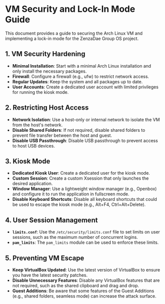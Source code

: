 # VM Security and Lock-In Mode Guide

This document provides a guide to securing the Arch Linux VM and implementing a lock-in mode for the ZenzaDae Group OS project.

## 1. VM Security Hardening

- **Minimal Installation**: Start with a minimal Arch Linux installation and only install the necessary packages.
- **Firewall**: Configure a firewall (e.g., ufw) to restrict network access.
- **Regular Updates**: Keep the system and all packages up to date.
- **User Accounts**: Create a dedicated user account with limited privileges for running the kiosk mode.

## 2. Restricting Host Access

- **Network Isolation**: Use a host-only or internal network to isolate the VM from the host's network.
- **Disable Shared Folders**: If not required, disable shared folders to prevent file transfer between the host and guest.
- **Disable USB Passthrough**: Disable USB passthrough to prevent access to host USB devices.

## 3. Kiosk Mode

- **Dedicated Kiosk User**: Create a dedicated user for the kiosk mode.
- **Custom Session**: Create a custom Xsession that only launches the desired application.
- **Window Manager**: Use a lightweight window manager (e.g., Openbox) and configure it to run the application in fullscreen mode.
- **Disable Keyboard Shortcuts**: Disable all keyboard shortcuts that could be used to escape the kiosk mode (e.g., Alt+F4, Ctrl+Alt+Delete).

## 4. User Session Management

- **`limits.conf`**: Use the `/etc/security/limits.conf` file to set limits on user sessions, such as the maximum number of concurrent logins.
- **`pam_limits`**: The `pam_limits` module can be used to enforce these limits.

## 5. Preventing VM Escape

- **Keep VirtualBox Updated**: Use the latest version of VirtualBox to ensure you have the latest security patches.
- **Disable Unnecessary Features**: Disable any VirtualBox features that are not required, such as the shared clipboard and drag and drop.
- **Guest Additions**: Be aware that some features of the Guest Additions (e.g., shared folders, seamless mode) can increase the attack surface.
